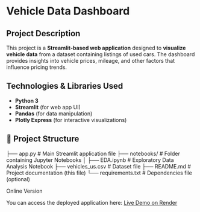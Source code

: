 # Vehicle Data Dashboard

## Project Description
This project is a **Streamlit-based web application** designed to **visualize vehicle data** from a dataset containing listings of used cars. The dashboard provides insights into vehicle prices, mileage, and other factors that influence pricing trends.

##  Technologies & Libraries Used
- **Python 3**
- **Streamlit** (for web app UI)
- **Pandas** (for data manipulation)
- **Plotly Express** (for interactive visualizations)

## 📂 Project Structure
├── app.py          # Main Streamlit application file
├── notebooks/      # Folder containing Jupyter Notebooks
│   ├── EDA.ipynb   # Exploratory Data Analysis Notebook
├── vehicles_us.csv # Dataset file
├── README.md       # Project documentation (this file)
└── requirements.txt # Dependencies file (optional)


Online Version

You can access the deployed application here:
[Live Demo on Render](https://python-project-hm6r.onrender.com)
